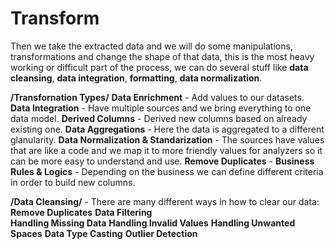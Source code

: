 # Transform 

Then we take the extracted data and we will do some manipulations, transformations and change the shape of that data, this is the most heavy working or difficult part of the process, we can do several stuff like **data cleansing**, **data integration**, **formatting**, **data normalization**.

**/Transfornation Types/**
**Data Enrichment** - Add values to our datasets.
**Data Integration** - Have multiple sources and we bring everything to one data model.
**Derived Columns** - Derived new columns based on already existing one.
 **Data Aggregations** - Here the data is aggregated to a different glanularity.
**Data Normalization & Standarization** - The sources have values that are like a code and we map it to more friendly values for analyzers so it can be more easy to understand and use.
**Remove Duplicates** - 
**Business Rules & Logics** - Depending on the business we can define different criteria in order to build new columns.

**/Data Cleansing/** - There are many different ways in how to clear our data:
**Remove Duplicates** 
**Data Filtering**  
**Handling Missing Data**
**Handling Invalid Values** 
**Handling Unwanted Spaces** 
**Data Type Casting** 
**Outlier Detection** 
